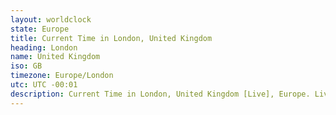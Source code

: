 ```yaml
---
layout: worldclock
state: Europe
title: Current Time in London, United Kingdom
heading: London
name: United Kingdom
iso: GB
timezone: Europe/London
utc: UTC -00:01
description: Current Time in London, United Kingdom [Live], Europe. Live update now time in London, timezone Europe/London, UTC -00:01, Country ISO code & Current Local Time.
---
```


